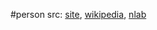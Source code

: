#person 
src: [site](https://people.maths.ox.ac.uk/~hitchin/), [wikipedia](https://en.wikipedia.org/wiki/Nigel_Hitchin), [nlab](https://ncatlab.org/nlab/show/Nigel+Hitchin) 

